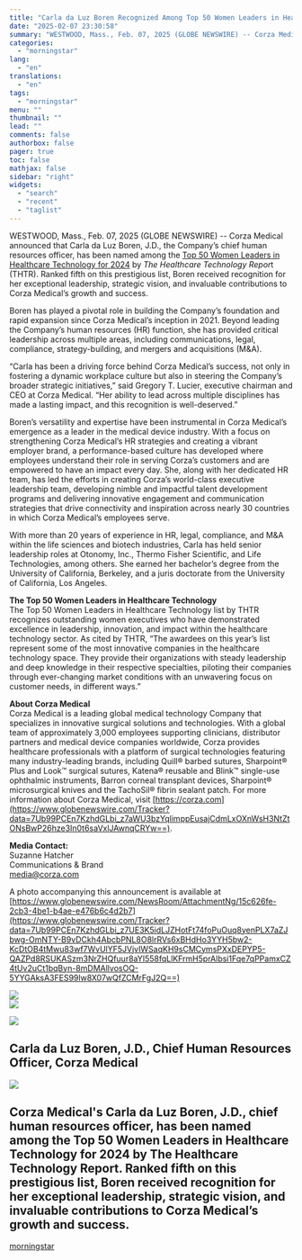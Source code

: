 ```yaml
---
title: "Carla da Luz Boren Recognized Among Top 50 Women Leaders in Healthcare Technology"
date: "2025-02-07 23:30:58"
summary: "WESTWOOD, Mass., Feb. 07, 2025 (GLOBE NEWSWIRE) -- Corza Medical announced that Carla da Luz Boren, J.D., the Company’s chief human resources officer, has been named among the Top 50 Women Leaders in Healthcare Technology for 2024 by The Healthcare Technology Report (THTR). Ranked fifth on this prestigious list, Boren..."
categories:
  - "morningstar"
lang:
  - "en"
translations:
  - "en"
tags:
  - "morningstar"
menu: ""
thumbnail: ""
lead: ""
comments: false
authorbox: false
pager: true
toc: false
mathjax: false
sidebar: "right"
widgets:
  - "search"
  - "recent"
  - "taglist"
---
```


WESTWOOD, Mass., Feb. 07, 2025 (GLOBE NEWSWIRE) -- Corza Medical announced that Carla da Luz Boren, J.D., the Company’s chief human resources officer, has been named among the [Top 50 Women Leaders in Healthcare Technology for 2024](https://www.globenewswire.com/Tracker?data=uH0vYCzcSucKKVKmbZvTCnGKQH8HiTa1DXKZD5i8NnKT3VBP2aVKIf188mtWCDTA_P6pWyRhnwtzirLHQSjSdOPGcgZjRIMxRCkDSxdo_SOxTMhKUMNagvED4s3iKcSe_p0ktZdEgM5pix4s6BiaFQQm9haXfPmdqOL4QTljpub7IMFA9iL2A-wMzs5kq-QaRQnG-eell0tAvO6EIis1p27LqsYmcBbLczWvvCjnruIf0QxUHpxeoiL0qptie80z) by *The Healthcare Technology Repor*t (THTR). Ranked fifth on this prestigious list, Boren received recognition for her exceptional leadership, strategic vision, and invaluable contributions to Corza Medical’s growth and success.

Boren has played a pivotal role in building the Company’s foundation and rapid expansion since Corza Medical’s inception in 2021. Beyond leading the Company’s human resources (HR) function, she has provided critical leadership across multiple areas, including communications, legal, compliance, strategy-building, and mergers and acquisitions (M&A).

“Carla has been a driving force behind Corza Medical’s success, not only in fostering a dynamic workplace culture but also in steering the Company’s broader strategic initiatives,” said Gregory T. Lucier, executive chairman and CEO at Corza Medical. “Her ability to lead across multiple disciplines has made a lasting impact, and this recognition is well-deserved.”

Boren’s versatility and expertise have been instrumental in Corza Medical’s emergence as a leader in the medical device industry. With a focus on strengthening Corza Medical’s HR strategies and creating a vibrant employer brand, a performance-based culture has developed where employees understand their role in serving Corza’s customers and are empowered to have an impact every day. She, along with her dedicated HR team, has led the efforts in creating Corza’s world-class executive leadership team, developing nimble and impactful talent development programs and delivering innovative engagement and communication strategies that drive connectivity and inspiration across nearly 30 countries in which Corza Medical’s employees serve.

With more than 20 years of experience in HR, legal, compliance, and M&A within the life sciences and biotech industries, Carla has held senior leadership roles at Otonomy, Inc., Thermo Fisher Scientific, and Life Technologies, among others. She earned her bachelor’s degree from the University of California, Berkeley, and a juris doctorate from the University of California, Los Angeles.

**The Top 50 Women Leaders in Healthcare Technology**   
The Top 50 Women Leaders in Healthcare Technology list by THTR recognizes outstanding women executives who have demonstrated excellence in leadership, innovation, and impact within the healthcare technology sector. As cited by THTR, “The awardees on this year’s list represent some of the most innovative companies in the healthcare technology space. They provide their organizations with steady leadership and deep knowledge in their respective specialties, piloting their companies through ever-changing market conditions with an unwavering focus on customer needs, in different ways.”

**About Corza Medical**   
Corza Medical is a leading global medical technology Company that specializes in innovative surgical solutions and technologies. With a global team of approximately 3,000 employees supporting clinicians, distributor partners and medical device companies worldwide, Corza provides healthcare professionals with a platform of surgical technologies featuring many industry-leading brands, including Quill® barbed sutures, Sharpoint® Plus and Look™ surgical sutures, Katena® reusable and Blink™ single-use ophthalmic instruments, Barron corneal transplant devices, Sharpoint® microsurgical knives and the TachoSil® fibrin sealant patch. For more information about Corza Medical, visit [https://corza.com](https://www.globenewswire.com/Tracker?data=7Ub99PCEn7KzhdGLbi_z7aWU3bzYqlimppEusajCdmLxOXnWsH3NtZtONsBwP26hze3In0t6saVxlJAwnqCRYw==).

**Media Contact:**  
Suzanne Hatcher  
Communications & Brand  
[media@corza.com](https://www.globenewswire.com/Tracker?data=XpkjLoGmJN1UYchITJS1L5ZE6Z3MPcoynoog0TtvsBsdcAcij-BnvMgl84e5NnDZOu5JOJZHigPss7Drc0Qb9Q==)

A photo accompanying this announcement is available at [https://www.globenewswire.com/NewsRoom/AttachmentNg/15c626fe-2cb3-4be1-b4ae-e476b6c4d2b7](https://www.globenewswire.com/Tracker?data=7Ub99PCEn7KzhdGLbi_z7UE3K5idLJZHotFt74foPuOuq8yenPLX7aZJbwg-OmNTY-B9vDCkh4AbcbPNL8O8lrRVs6xBHdHo3YYH5bw2-KcDtOB4tMwu83wf7WvUlYF5JVjvIWSaqKH9sCMCymsPXxDEPYP5-QAZPd8RSUKASzm3NrZHQfuur8aYI558fqLlKFrmH5prAlbsi1Fqe7qPPamxCZ4tUv2uCt1bqByn-8mDMAllvosOQ-5YYGAksA3FES99lw8X07wQfZCMrFgJ2Q==)

 ![](https://www.globenewswire.com/newsroom/ti?nf=OTM1NDk3MCM2NzQwMzA5IzIyNTU0OTA=)   
 ![](https://ml.globenewswire.com/media/MjllZGIzNTAtMjYyZS00Y2QzLWE5M2QtZDY3NDcyYTQwNjYyLTEyNjcwMzk=/tiny/Corza-Medical-Inc-.png)

 [![](https://ml.globenewswire.com/media/7fd01e9c-43bf-4bb9-acbc-96ddee4e78c2/small/griz-corzamedical-full-logo-color-1-100-1-jpg.jpg)](https://www.globenewswire.com/NewsRoom/AttachmentNg/7fd01e9c-43bf-4bb9-acbc-96ddee4e78c2)

Carla da Luz Boren, J.D., Chief Human Resources Officer, Corza Medical
----------------------------------------------------------------------

  [![](https://ml.globenewswire.com/media/15c626fe-2cb3-4be1-b4ae-e476b6c4d2b7/medium/carla-da-luz-boren-j-d-chief-human-resources-officer-corza-m.jpg)](https://www.globenewswire.com/NewsRoom/AttachmentNg/15c626fe-2cb3-4be1-b4ae-e476b6c4d2b7/en) 

Corza Medical's Carla da Luz Boren, J.D., chief human resources officer, has been named among the Top 50 Women Leaders in Healthcare Technology for 2024 by The Healthcare Technology Report. Ranked fifth on this prestigious list, Boren received recognition for her exceptional leadership, strategic vision, and invaluable contributions to Corza Medical’s growth and success.
-------------------------------------------------------------------------------------------------------------------------------------------------------------------------------------------------------------------------------------------------------------------------------------------------------------------------------------------------------------------------------------

[morningstar](https://www.morningstar.com/news/globe-newswire/9354970/carla-da-luz-boren-recognized-among-top-50-women-leaders-in-healthcare-technology)
